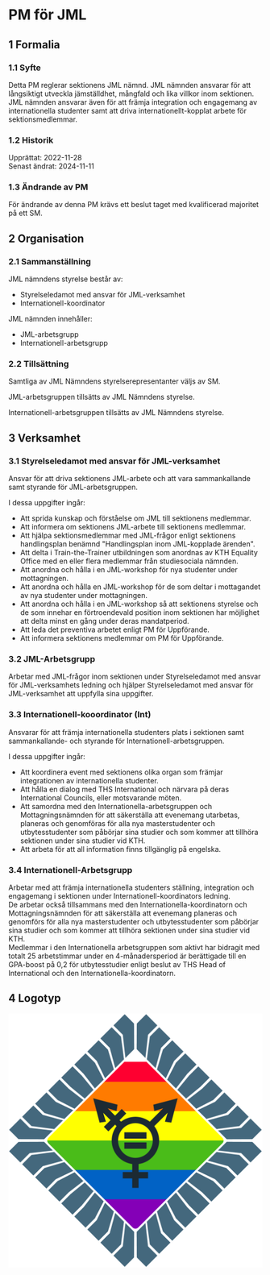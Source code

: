 # PM för JML

## 1 Formalia

### 1.1 Syfte

Detta PM reglerar sektionens JML nämnd.
JML nämnden ansvarar för att långsiktigt utveckla jämställdhet, mångfald och lika villkor inom sektionen.
JML nämnden ansvarar även för att främja integration och engagemang av internationella studenter samt att driva internationellt-kopplat arbete för sektionsmedlemmar.

### 1.2 Historik

Upprättat: 2022-11-28  
Senast ändrat: 2024-11-11

### 1.3 Ändrande av PM

För ändrande av denna PM krävs ett beslut taget med kvalificerad majoritet på ett SM.

## 2 Organisation

### 2.1 Sammanställning

JML nämndens styrelse består av:
- Styrelseledamot med ansvar för JML-verksamhet
- Internationell-koordinator

JML nämnden innehåller:
- JML-arbetsgrupp
- Internationell-arbetsgrupp

### 2.2 Tillsättning

Samtliga av JML Nämndens styrelserepresentanter väljs av SM.

JML-arbetsgruppen tillsätts av JML Nämndens styrelse.

Internationell-arbetsgruppen tillsätts av JML Nämndens styrelse.

## 3 Verksamhet

### 3.1 Styrelseledamot med ansvar för JML-verksamhet

Ansvar för att driva sektionens JML-arbete och att vara sammankallande samt styrande för JML-arbetsgruppen.

I dessa uppgifter ingår:

- Att sprida kunskap och förståelse om JML till sektionens medlemmar.
- Att informera om sektionens JML-arbete till sektionens medlemmar.
- Att hjälpa sektionsmedlemmar med JML-frågor enligt sektionens handlingsplan benämnd "Handlingsplan inom JML-kopplade ärenden".
- Att delta i Train-the-Trainer utbildningen som anordnas av KTH Equality Office med en eller flera medlemmar från studiesociala nämnden.
- Att anordna och hålla i en JML-workshop för nya studenter under mottagningen.
- Att anordna och hålla en JML-workshop för de som deltar i mottagandet av nya studenter under mottagningen.
- Att anordna och hålla i en JML-workshop så att sektionens styrelse och de som innehar en förtroendevald position inom sektionen har möjlighet att delta minst en gång under deras mandatperiod.
- Att leda det preventiva arbetet enligt PM för Uppförande.
- Att informera sektionens medlemmar om PM för Uppförande.

### 3.2 JML-Arbetsgrupp

Arbetar med JML-frågor inom sektionen under Styrelseledamot med ansvar för JML-verksamhets ledning och hjälper Styrelseledamot med ansvar för JML-verksamhet att uppfylla sina uppgifter.  

### 3.3 Internationell-kooordinator (Int)

Ansvarar för att främja internationella studenters plats i sektionen samt sammankallande- och styrande för Internationell-arbetsgruppen.

I dessa uppgifter ingår:

- Att koordinera event med sektionens olika organ som främjar integrationen av internationella studenter.
- Att hålla en dialog med THS International och närvara på deras International Councils, eller motsvarande möten.
- Att samordna med den Internationella-arbetsgruppen och Mottagningsnämnden för att säkerställa att evenemang utarbetas, planeras och genomföras för alla nya masterstudenter och utbytesstudenter som påbörjar sina studier och som kommer att tillhöra sektionen under sina studier vid KTH.
- Att arbeta för att all information finns tillgänglig på engelska.

### 3.4 Internationell-Arbetsgrupp

Arbetar med att främja internationella studenters ställning, integration och engagemang i sektionen under Internationell-koordinators ledning.  
De arbetar också tillsammans med den Internationella-koordinatorn och Mottagningsnämnden för att säkerställa att evenemang planeras och genomförs för alla nya masterstudenter och utbytesstudenter som påbörjar sina studier och som kommer att tillhöra sektionen under sina studier vid KTH.  
Medlemmar i den Internationella arbetsgruppen som aktivt har bidragit med totalt 25 arbetstimmar under en 4-månadersperiod är berättigade till en GPA-boost på 0,2 för utbytesstudier enligt beslut av THS Head of International och den Internationella-koordinatorn.

## 4 Logotyp

![JML Logotyp](./img/logo-jml-1500px.png)
